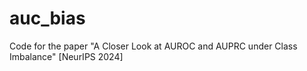 # auc_bias
Code for the paper "A Closer Look at AUROC and AUPRC under Class Imbalance" [NeurIPS 2024]
